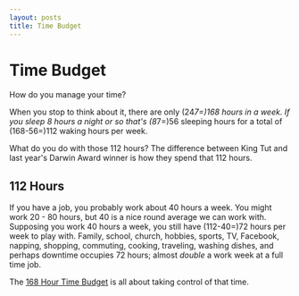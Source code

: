 ```yaml
---
layout: posts
title: Time Budget
---
```


# Time Budget #

How do you manage your time? 

When you stop to think about it, there are only (24*7=)168 hours in a week. If you sleep 8 hours a night or so that's (8*7=)56 sleeping hours for a total of (168-56=)112 waking hours per week.

What do you do with those 112 hours? The difference between King Tut and last year's Darwin Award winner is how they spend that 112 hours. 

## 112 Hours

If you have a job, you probably work about 40 hours a week. You might work 20 - 80 hours, but 40 is a nice round average we can work with. Supposing you work 40 hours a week, you still have (112-40=)72 hours per week to play with. Family, school, church, hobbies, sports, TV, Facebook, napping, shopping, commuting, cooking, traveling, washing dishes, and perhaps downtime occupies 72 hours; almost *double* a work week at a full time job. 


The [168 Hour Time Budget](https://docs.google.com/spreadsheets/d/1YxJ6wGGUk96KHh-Q_G-1POAyTQsckzl6fy_87ag7v58/edit) is all about taking control of that time. 

